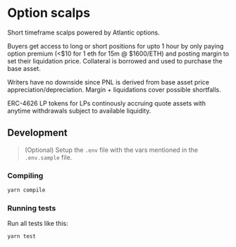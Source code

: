 # Option scalps

Short timeframe scalps powered by Atlantic options. 

Buyers get access to long or short positions for upto 1 hour by only paying option premium (<$10 for 1 eth for 15m @ $1600/ETH) and posting margin to set their liquidation price. Collateral is borrowed and used to purchase the base asset.

Writers have no downside since PNL is derived from base asset price appreciation/depreciation. Margin + liquidations cover possible shortfalls.

ERC-4626 LP tokens for LPs continously accruing quote assets with anytime withdrawals subject to available liquidity.

## Development

> (Optional) Setup the `.env` file with the vars mentioned in the `.env.sample` file.

### Compiling

```bash
yarn compile
```

### Running tests

Run all tests like this:

```bash
yarn test
```
